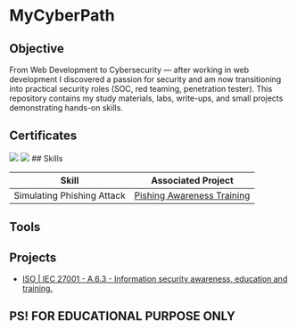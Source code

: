 # MyCyberPath


## Objective
From Web Development to Cybersecurity — after working in web development I discovered a passion for security and am now transitioning into practical security roles (SOC, red teaming, penetration tester).
This repository contains my study materials, labs, write-ups, and small projects demonstrating hands-on skills.

## Certificates
<img src="https://img.shields.io/badge/-Security%2B-FF0000?&style=for-the-badge&logo=CompTIA&logoColor=white" />
<img src="https://img.shields.io/badge/-Coursera%20%7C%20Google%20Cybersecurity-2A73CC?style=for-the-badge&logo=coursera&logoColor=white"/>
## Skills

|  Skill                          | Associated Project |
|  -------------------------------|-------------------------|
|  Simulating Phishing Attack    |<a href="https://github.com/Ner0on/cyberPath/tree/main/01-Phishing-Awareness-Training">Pishing Awareness Training<a/>

## Tools

## Projects 
- <a href="https://github.com/Ner0on/cyberPath/tree/main/01-Phishing-Awareness-Training"> ISO | IEC 27001 - A.6.3 - Information security awareness, education and training. </a> 



## PS! FOR EDUCATIONAL PURPOSE ONLY
